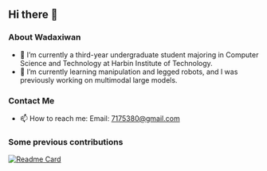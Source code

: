 ## Hi there 👋

<!--
**Wadaxiwan/Wadaxiwan** is a ✨ _special_ ✨ repository because its `README.md` (this file) appears on your GitHub profile.

Here are some ideas to get you started:

- 🔭 I’m currently working on ...
- 🌱 I’m currently learning ...
- 👯 I’m looking to collaborate on ...
- 🤔 I’m looking for help with ...
- 💬 Ask me about ...
- 📫 How to reach me: ...
- 😄 Pronouns: ...
- ⚡ Fun fact: ...
-->

### About Wadaxiwan

- 🔭 I’m currently a third-year undergraduate student majoring in Computer Science and Technology at Harbin Institute of Technology.
- 🌱 I’m currently learning manipulation and legged robots, and I was previously working on multimodal large models.


### Contact Me

- 📫 How to reach me: Email: 7175380@gmail.com

### Some previous contributions
[![Readme Card](https://github-readme-stats.vercel.app/api/pin/?username=HITsz-TMG&repo=UMOE-Scaling-Unified-Multimodal-LLMs)](https://github.com/HITsz-TMG/UMOE-Scaling-Unified-Multimodal-LLMs)

